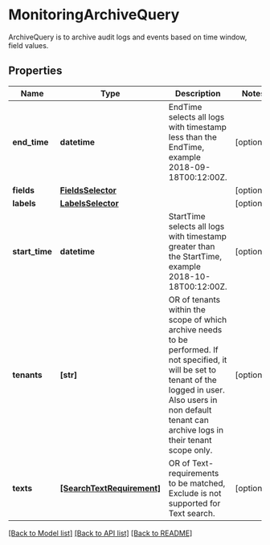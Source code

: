 # MonitoringArchiveQuery

ArchiveQuery is to archive audit logs and events based on time window, field values.
## Properties
Name | Type | Description | Notes
------------ | ------------- | ------------- | -------------
**end_time** | **datetime** | EndTime selects all logs with timestamp less than the EndTime, example 2018-09-18T00:12:00Z. | [optional] 
**fields** | [**FieldsSelector**](FieldsSelector.md) |  | [optional] 
**labels** | [**LabelsSelector**](LabelsSelector.md) |  | [optional] 
**start_time** | **datetime** | StartTime selects all logs with timestamp greater than the StartTime, example 2018-10-18T00:12:00Z. | [optional] 
**tenants** | **[str]** | OR of tenants within the scope of which archive needs to be performed. If not specified, it will be set to tenant of the logged in user. Also users in non default tenant can archive logs in their tenant scope only. | [optional] 
**texts** | [**[SearchTextRequirement]**](SearchTextRequirement.md) | OR of Text-requirements to be matched, Exclude is not supported for Text search. | [optional] 

[[Back to Model list]](../README.md#documentation-for-models) [[Back to API list]](../README.md#documentation-for-api-endpoints) [[Back to README]](../README.md)



